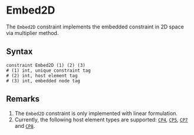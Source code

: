 # Embed2D

The `Embed2D` constraint implements the embedded constraint in 2D space via multiplier method.

## Syntax

```
constraint Embed2D (1) (2) (3)
# (1) int, unique constraint tag
# (2) int, host element tag
# (3) int, embedded node tag
```

## Remarks

1. The `Embed2D` constraint is only implemented with linear formulation.
2. Currently, the following host element types are supported: [`CP4`](../Element/Membrane/CP4.md), [`CP5`](../Element/Membrane/CP5.md), [`CP7`](../Element/Membrane/CP7.md) and [`CP8`](../Element/Membrane/CP8.md).

